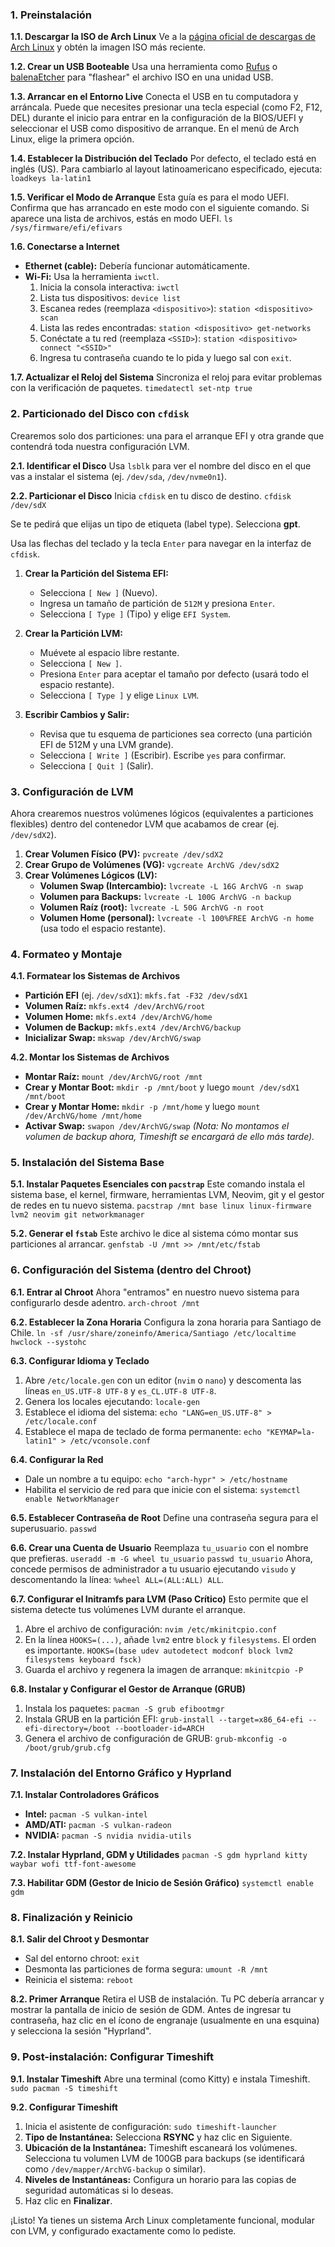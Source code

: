 ### **1. Preinstalación**

**1.1. Descargar la ISO de Arch Linux**
Ve a la [página oficial de descargas de Arch Linux](https://archlinux.org/download/) y obtén la imagen ISO más reciente.

**1.2. Crear un USB Booteable**
Usa una herramienta como [Rufus](https://rufus.ie/) o [balenaEtcher](https://www.balena.io/etcher/) para "flashear" el archivo ISO en una unidad USB.

**1.3. Arrancar en el Entorno Live**
Conecta el USB en tu computadora y arráncala. Puede que necesites presionar una tecla especial (como F2, F12, DEL) durante el inicio para entrar en la configuración de la BIOS/UEFI y seleccionar el USB como dispositivo de arranque. En el menú de Arch Linux, elige la primera opción.

**1.4. Establecer la Distribución del Teclado**
Por defecto, el teclado está en inglés (US). Para cambiarlo al layout latinoamericano especificado, ejecuta:
`loadkeys la-latin1`

**1.5. Verificar el Modo de Arranque**
Esta guía es para el modo UEFI. Confirma que has arrancado en este modo con el siguiente comando. Si aparece una lista de archivos, estás en modo UEFI.
`ls /sys/firmware/efi/efivars`

**1.6. Conectarse a Internet**

- **Ethernet (cable):** Debería funcionar automáticamente.
- **Wi-Fi:** Usa la herramienta `iwctl`.
  1.  Inicia la consola interactiva: `iwctl`
  2.  Lista tus dispositivos: `device list`
  3.  Escanea redes (reemplaza `<dispositivo>`): `station <dispositivo> scan`
  4.  Lista las redes encontradas: `station <dispositivo> get-networks`
  5.  Conéctate a tu red (reemplaza `<SSID>`): `station <dispositivo> connect "<SSID>"`
  6.  Ingresa tu contraseña cuando te lo pida y luego sal con `exit`.

**1.7. Actualizar el Reloj del Sistema**
Sincroniza el reloj para evitar problemas con la verificación de paquetes.
`timedatectl set-ntp true`

### **2. Particionado del Disco con `cfdisk`**

Crearemos solo dos particiones: una para el arranque EFI y otra grande que contendrá toda nuestra configuración LVM.

**2.1. Identificar el Disco**
Usa `lsblk` para ver el nombre del disco en el que vas a instalar el sistema (ej. `/dev/sda`, `/dev/nvme0n1`).

**2.2. Particionar el Disco**
Inicia `cfdisk` en tu disco de destino.
`cfdisk /dev/sdX`

Se te pedirá que elijas un tipo de etiqueta (label type). Selecciona **gpt**.

Usa las flechas del teclado y la tecla `Enter` para navegar en la interfaz de `cfdisk`.

1.  **Crear la Partición del Sistema EFI:**
    - Selecciona `[ New ]` (Nuevo).
    - Ingresa un tamaño de partición de `512M` y presiona `Enter`.
    - Selecciona `[ Type ]` (Tipo) y elige `EFI System`.

2.  **Crear la Partición LVM:**
    - Muévete al espacio libre restante.
    - Selecciona `[ New ]`.
    - Presiona `Enter` para aceptar el tamaño por defecto (usará todo el espacio restante).
    - Selecciona `[ Type ]` y elige `Linux LVM`.

3.  **Escribir Cambios y Salir:**
    - Revisa que tu esquema de particiones sea correcto (una partición EFI de 512M y una LVM grande).
    - Selecciona `[ Write ]` (Escribir). Escribe `yes` para confirmar.
    - Selecciona `[ Quit ]` (Salir).

### **3. Configuración de LVM**

Ahora crearemos nuestros volúmenes lógicos (equivalentes a particiones flexibles) dentro del contenedor LVM que acabamos de crear (ej. `/dev/sdX2`).

1.  **Crear Volumen Físico (PV):** `pvcreate /dev/sdX2`
2.  **Crear Grupo de Volúmenes (VG):** `vgcreate ArchVG /dev/sdX2`
3.  **Crear Volúmenes Lógicos (LV):**
    - **Volumen Swap (Intercambio):** `lvcreate -L 16G ArchVG -n swap`
    - **Volumen para Backups:** `lvcreate -L 100G ArchVG -n backup`
    - **Volumen Raíz (root):** `lvcreate -L 50G ArchVG -n root`
    - **Volumen Home (personal):** `lvcreate -l 100%FREE ArchVG -n home` (usa todo el espacio restante).

### **4. Formateo y Montaje**

**4.1. Formatear los Sistemas de Archivos**

- **Partición EFI** (ej. `/dev/sdX1`): `mkfs.fat -F32 /dev/sdX1`
- **Volumen Raíz:** `mkfs.ext4 /dev/ArchVG/root`
- **Volumen Home:** `mkfs.ext4 /dev/ArchVG/home`
- **Volumen de Backup:** `mkfs.ext4 /dev/ArchVG/backup`
- **Inicializar Swap:** `mkswap /dev/ArchVG/swap`

**4.2. Montar los Sistemas de Archivos**

- **Montar Raíz:** `mount /dev/ArchVG/root /mnt`
- **Crear y Montar Boot:** `mkdir -p /mnt/boot` y luego `mount /dev/sdX1 /mnt/boot`
- **Crear y Montar Home:** `mkdir -p /mnt/home` y luego `mount /dev/ArchVG/home /mnt/home`
- **Activar Swap:** `swapon /dev/ArchVG/swap`
  _(Nota: No montamos el volumen de backup ahora, Timeshift se encargará de ello más tarde)._

### **5. Instalación del Sistema Base**

**5.1. Instalar Paquetes Esenciales con `pacstrap`**
Este comando instala el sistema base, el kernel, firmware, herramientas LVM, Neovim, git y el gestor de redes en tu nuevo sistema.
`pacstrap /mnt base linux linux-firmware lvm2 neovim git networkmanager`

**5.2. Generar el `fstab`**
Este archivo le dice al sistema cómo montar sus particiones al arrancar.
`genfstab -U /mnt >> /mnt/etc/fstab`

### **6. Configuración del Sistema (dentro del Chroot)**

**6.1. Entrar al Chroot**
Ahora "entramos" en nuestro nuevo sistema para configurarlo desde adentro.
`arch-chroot /mnt`

**6.2. Establecer la Zona Horaria**
Configura la zona horaria para Santiago de Chile.
`ln -sf /usr/share/zoneinfo/America/Santiago /etc/localtime`
`hwclock --systohc`

**6.3. Configurar Idioma y Teclado**

1.  Abre `/etc/locale.gen` con un editor (`nvim` o `nano`) y descomenta las líneas `en_US.UTF-8 UTF-8` y `es_CL.UTF-8 UTF-8`.
2.  Genera los locales ejecutando: `locale-gen`
3.  Establece el idioma del sistema: `echo "LANG=en_US.UTF-8" > /etc/locale.conf`
4.  Establece el mapa de teclado de forma permanente: `echo "KEYMAP=la-latin1" > /etc/vconsole.conf`

**6.4. Configurar la Red**

- Dale un nombre a tu equipo: `echo "arch-hypr" > /etc/hostname`
- Habilita el servicio de red para que inicie con el sistema: `systemctl enable NetworkManager`

**6.5. Establecer Contraseña de Root**
Define una contraseña segura para el superusuario.
`passwd`

**6.6. Crear una Cuenta de Usuario**
Reemplaza `tu_usuario` con el nombre que prefieras.
`useradd -m -G wheel tu_usuario`
`passwd tu_usuario`
Ahora, concede permisos de administrador a tu usuario ejecutando `visudo` y descomentando la línea: `%wheel ALL=(ALL:ALL) ALL`.

**6.7. Configurar el Initramfs para LVM (Paso Crítico)**
Esto permite que el sistema detecte tus volúmenes LVM durante el arranque.

1.  Abre el archivo de configuración: `nvim /etc/mkinitcpio.conf`
2.  En la línea `HOOKS=(...)`, añade `lvm2` entre `block` y `filesystems`. El orden es importante.
    `HOOKS=(base udev autodetect modconf block lvm2 filesystems keyboard fsck)`
3.  Guarda el archivo y regenera la imagen de arranque: `mkinitcpio -P`

**6.8. Instalar y Configurar el Gestor de Arranque (GRUB)**

1.  Instala los paquetes: `pacman -S grub efibootmgr`
2.  Instala GRUB en la partición EFI: `grub-install --target=x86_64-efi --efi-directory=/boot --bootloader-id=ARCH`
3.  Genera el archivo de configuración de GRUB: `grub-mkconfig -o /boot/grub/grub.cfg`

### **7. Instalación del Entorno Gráfico y Hyprland**

**7.1. Instalar Controladores Gráficos**

- **Intel:** `pacman -S vulkan-intel`
- **AMD/ATI:** `pacman -S vulkan-radeon`
- **NVIDIA:** `pacman -S nvidia nvidia-utils`

**7.2. Instalar Hyprland, GDM y Utilidades**
`pacman -S gdm hyprland kitty waybar wofi ttf-font-awesome`

**7.3. Habilitar GDM (Gestor de Inicio de Sesión Gráfico)**
`systemctl enable gdm`

### **8. Finalización y Reinicio**

**8.1. Salir del Chroot y Desmontar**

- Sal del entorno chroot: `exit`
- Desmonta las particiones de forma segura: `umount -R /mnt`
- Reinicia el sistema: `reboot`

**8.2. Primer Arranque**
Retira el USB de instalación. Tu PC debería arrancar y mostrar la pantalla de inicio de sesión de GDM. Antes de ingresar tu contraseña, haz clic en el ícono de engranaje (usualmente en una esquina) y selecciona la sesión "Hyprland".

### **9. Post-instalación: Configurar Timeshift**

**9.1. Instalar Timeshift**
Abre una terminal (como Kitty) e instala Timeshift.
`sudo pacman -S timeshift`

**9.2. Configurar Timeshift**

1.  Inicia el asistente de configuración: `sudo timeshift-launcher`
2.  **Tipo de Instantánea:** Selecciona **RSYNC** y haz clic en Siguiente.
3.  **Ubicación de la Instantánea:** Timeshift escaneará los volúmenes. Selecciona tu volumen LVM de 100GB para backups (se identificará como `/dev/mapper/ArchVG-backup` o similar).
4.  **Niveles de Instantáneas:** Configura un horario para las copias de seguridad automáticas si lo deseas.
5.  Haz clic en **Finalizar**.

¡Listo! Ya tienes un sistema Arch Linux completamente funcional, modular con LVM, y configurado exactamente como lo pediste.
